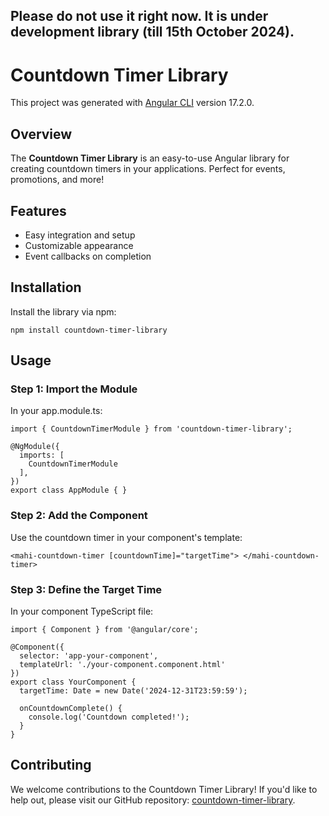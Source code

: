 ## Please do not use it right now. It is under development library (till 15th October 2024).

# Countdown Timer Library

This project was generated with [Angular CLI](https://github.com/angular/angular-cli) version 17.2.0.

## Overview

The **Countdown Timer Library** is an easy-to-use Angular library for creating countdown timers in your applications. Perfect for events, promotions, and more!

## Features

- Easy integration and setup
- Customizable appearance
- Event callbacks on completion

## Installation

Install the library via npm:

```
npm install countdown-timer-library
```

## Usage
### Step 1: Import the Module
In your app.module.ts:
```
import { CountdownTimerModule } from 'countdown-timer-library';

@NgModule({
  imports: [
    CountdownTimerModule
  ],
})
export class AppModule { }
```

### Step 2: Add the Component
Use the countdown timer in your component's template:
```
<mahi-countdown-timer [countdownTime]="targetTime"> </mahi-countdown-timer>
```

### Step 3: Define the Target Time
In your component TypeScript file:
```
import { Component } from '@angular/core';

@Component({
  selector: 'app-your-component',
  templateUrl: './your-component.component.html'
})
export class YourComponent {
  targetTime: Date = new Date('2024-12-31T23:59:59');

  onCountdownComplete() {
    console.log('Countdown completed!');
  }
}
```

## Contributing
We welcome contributions to the Countdown Timer Library! If you'd like to help out, please visit our GitHub repository: [countdown-timer-library](https://github.com/choudharymahipal/countdown-timer-library).